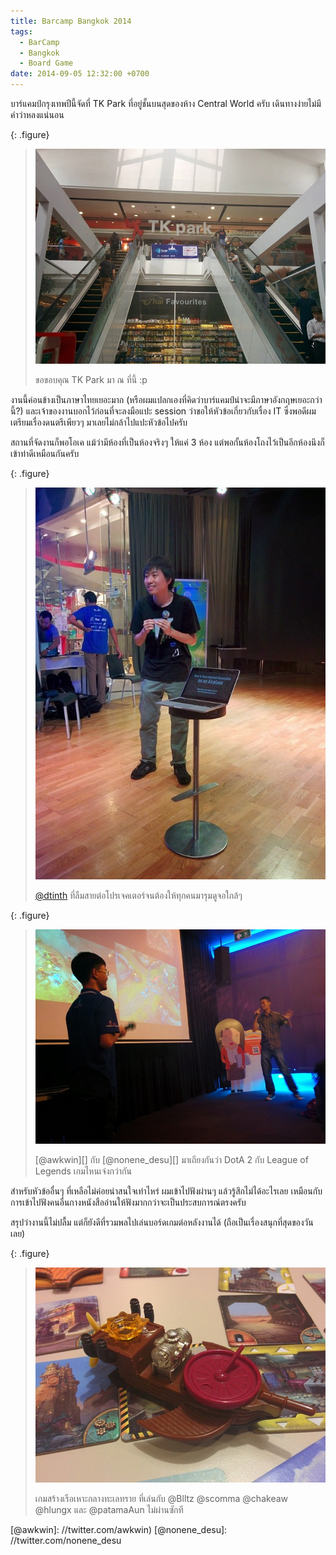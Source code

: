 ```yaml
---
title: Barcamp Bangkok 2014
tags:
  - BarCamp
  - Bangkok
  - Board Game
date: 2014-09-05 12:32:00 +0700
---
```


บาร์แคมป์กรุงเทพปีนี้จัดที่ TK Park ที่อยู่ชั้นบนสุดของห้าง Central World ครับ เดินทางง่ายไม่มีคำว่าหลงแน่นอน

{: .figure}
> ![](/images/event/barcamp-bkk-2014/tk-park.jpg)
>
> ขอขอบคุณ TK Park มา ณ ที่นี้ :p

งานนี้ค่อนข้างเป็นภาษาไทยเยอะมาก (หรือผมแปลกเองที่คิดว่าบาร์แคมป์น่าจะมีภาษาอังกฤษเยอะกว่านี้?) และเจ้าของงานบอกไว้ก่อนที่จะลงมือแปะ session ว่าขอให้หัวข้อเกี่ยวกับเรื่อง IT ซึ่งพอดีผมเตรียมเรื่องดนตรีเพียวๆ มาเลยไม่กล้าไปแปะหัวข้อไปครับ

สถานที่จัดงานก็พอโอเค แม้ว่ามีห้องที่เป็นห้องจริงๆ ให้แค่ 3 ห้อง แต่พอกั้นห้องโถงไว้เป็นอีกห้องนึงก็เข้าท่าดีเหมือนกันครับ

{: .figure}
> ![](/images/event/barcamp-bkk-2014/no-projector.jpg)
>
> [@dtinth][] ที่ลืมสายต่อโปรเจคเตอร์จนต้องให้ทุกคนมารุมดูจอใกล้ๆ

{: .figure}
> ![](/images/event/barcamp-bkk-2014/dota-lol.jpg)
>
> [@awkwin][] กับ [@nonene_desu][] มาเถียงกันว่า DotA 2 กับ League of Legends เกมไหนเจ๋งกว่ากัน

สำหรับหัวข้ออื่นๆ ที่เหลือไม่ค่อยน่าสนใจเท่าไหร่ ผมเข้าไปฟังผ่านๆ แล้วรู้สึกไม่ได้อะไรเลย เหมือนกับการเข้าไปฟังคนอื่นกางหนังสืออ่านให้ฟังมากกว่าจะเป็นประสบการณ์ตรงครับ

สรุปว่างานนี้ไม่ปลื้ม แต่ก็ยังดีที่รวมพลไปเล่นบอร์ดเกมต่อหลังงานได้ (ถือเป็นเรื่องสนุกที่สุดของวันเลย)

{: .figure}
> ![](/images/event/barcamp-bkk-2014/forbidden-desert.jpg)
>
> เกมสร้างเรือเหาะกลางทะเลทราย ที่เล่นกับ @Blltz @scomma @chakeaw @hlungx และ @patamaAun ไม่ผ่านซักที


[@dtinth]: //twitter.com/dtinth
[@awkwin]: //twitter.com/awkwin)
[@nonene_desu]: //twitter.com/nonene_desu
